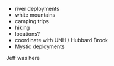
- river deployments
- white mountains
- camping trips
- hiking
- locations?
- coordinate with UNH / Hubbard Brook
- Mystic deployments


Jeff was here



